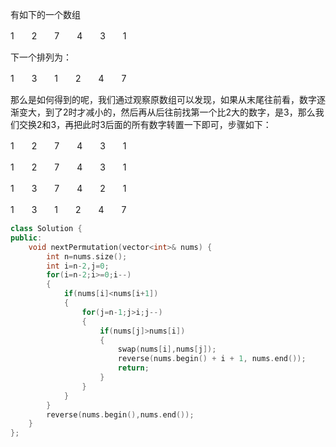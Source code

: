 有如下的一个数组

1　　2　　7　　4　　3　　1

下一个排列为：

1　　3　　1　　2　　4　　7

那么是如何得到的呢，我们通过观察原数组可以发现，如果从末尾往前看，数字逐渐变大，到了2时才减小的，然后再从后往前找第一个比2大的数字，是3，那么我们交换2和3，再把此时3后面的所有数字转置一下即可，步骤如下：

1　　2　　7　　4　　3　　1

1　　2　　7　　4　　3　　1

1　　3　　7　　4　　2　　1

1　　3　　1　　2　　4　　7

```c++
class Solution {
public:
    void nextPermutation(vector<int>& nums) {
        int n=nums.size();
        int i=n-2,j=0;
        for(i=n-2;i>=0;i--)
        {
            if(nums[i]<nums[i+1])
            {
                for(j=n-1;j>i;j--)
                {
                    if(nums[j]>nums[i])
                    {
                        swap(nums[i],nums[j]);
                        reverse(nums.begin() + i + 1, nums.end());
                        return;
                    }
                }
            }   
        }
        reverse(nums.begin(),nums.end());
    }
};
```

